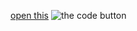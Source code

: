 [open this](https://www.google.com)
![the code button](https://media.istockphoto.com/photos/pakistan-monument-islamabad-picture-id535695503?s=612x612)